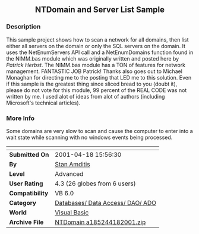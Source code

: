 ﻿<div align="center">

## NTDomain and Server List Sample


</div>

### Description

This sample project shows how to scan a network for all domains, then list either all servers on the domain or only the SQL servers on the domain. It uses the NetEnumServers API call and a NetEnumDomains function found in the NIMM.bas module which was originally written and posted here by *Patrick Herbst*. The NIMM.bas module has a TON of features for network management. FANTASTIC JOB Patrick! Thanks also goes out to Michael Monaghan for directing me to the posting that LED me to this solution. Even if this sample is the greatest thing since sliced bread to you (doubt it), please do not vote for this module, 99 percent of the REAL CODE was not written by me. I used alot of ideas from alot of authors (including Microsoft's technical articles).
 
### More Info
 
Some domains are very slow to scan and cause the computer to enter into a wait state while scanning with no windows events being processed.


<span>             |<span>
---                |---
**Submitted On**   |2001-04-18 15:56:30
**By**             |[Stan Amditis](https://github.com/Planet-Source-Code/PSCIndex/blob/master/ByAuthor/stan-amditis.md)
**Level**          |Advanced
**User Rating**    |4.3 (26 globes from 6 users)
**Compatibility**  |VB 6\.0
**Category**       |[Databases/ Data Access/ DAO/ ADO](https://github.com/Planet-Source-Code/PSCIndex/blob/master/ByCategory/databases-data-access-dao-ado__1-6.md)
**World**          |[Visual Basic](https://github.com/Planet-Source-Code/PSCIndex/blob/master/ByWorld/visual-basic.md)
**Archive File**   |[NTDomain a185244182001\.zip](https://github.com/Planet-Source-Code/stan-amditis-ntdomain-and-server-list-sample__1-22500/archive/master.zip)








